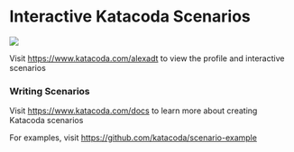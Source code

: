 # Interactive Katacoda Scenarios

[![](http://shields.katacoda.com/katacoda/alexadt/count.svg)](https://www.katacoda.com/alexadt "Get your profile on Katacoda.com")

Visit https://www.katacoda.com/alexadt to view the profile and interactive scenarios

### Writing Scenarios
Visit https://www.katacoda.com/docs to learn more about creating Katacoda scenarios

For examples, visit https://github.com/katacoda/scenario-example
